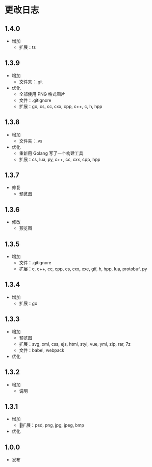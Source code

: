 # 更改日志

## 1.4.0
- 增加
    - 扩展：ts

## 1.3.9
- 增加
    - 文件夹：.git
- 优化
    - 全部使用 PNG 格式图片
    - 文件：.gitignore
    - 扩展：go, cs, cc, cxx, cpp, c++, c, h, hpp

## 1.3.8
- 增加
    - 文件夹：.vs
- 优化
    - 重新用 Golang 写了一个构建工具
    - 扩展：cs, lua, py, c++, cc, cxx, cpp, hpp

## 1.3.7
- 修复
    - 预览图

## 1.3.6
- 修改
    - 预览图

## 1.3.5
- 增加
    - 文件：.gitignore
    - 扩展：c, c++, cc, cpp, cs, cxx, exe, gif, h, hpp, lua, protobuf, py

## 1.3.4
- 增加
    - 扩展：go

## 1.3.3
- 增加
    - 预览图
    - 扩展：svg, xml, css, ejs, html, styl, vue, yml, zip, rar, 7z
    - 文件：babel, webpack
- 优化

## 1.3.2
- 增加
    - 说明

## 1.3.1
- 增加
    - 扩展：psd, png, jpg, jpeg, bmp
- 优化

## 1.0.0
- 发布
